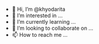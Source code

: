 - 👋 Hi, I’m @khyodarita
- 👀 I’m interested in ...
- 🌱 I’m currently learning ...
- 💞️ I’m looking to collaborate on ...
- 📫 How to reach me ...

<!---
khyodarita/khyodarita is a ✨ special ✨ repository because its `README.md` (this file) appears on your GitHub profile.
You can click the Preview link to take a look at your changes.
--->
